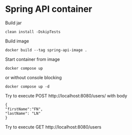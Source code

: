 Spring API container
============================

Build jar
```
clean install -DskipTests
```

Build image
```
docker build --tag spring-api-image .
```

Start container from image
```
docker compose up
```

or without console blocking
```
docker compose up -d
```

Try to execute POST  http://localhost:8080/users/ with body
```
{
"firstName":"FN",
"lastName": "LN"
}
```

Try to execute GET  http://localhost:8080/users
